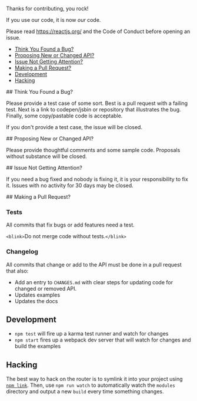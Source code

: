 Thanks for contributing, you rock!

If you use our code, it is now *our* code.

Please read https://reactjs.org/ and the Code of Conduct before opening an
issue.

- [Think You Found a Bug?](#bug)
- [Proposing New or Changed API?](#api)
- [Issue Not Getting Attention?](#attention)
- [Making a Pull Request?](#pr)
- [Development](#development)
- [Hacking](#hacking)

<a name="bug"/>
## Think You Found a Bug?

Please provide a test case of some sort. Best is a pull request with a
failing test. Next is a link to codepen/jsbin or repository that
illustrates the bug. Finally, some copy/pastable code is acceptable.

If you don't provide a test case, the issue will be closed.

<a name="api"/>
## Proposing New or Changed API?

Please provide thoughtful comments and some sample code. Proposals
without substance will be closed.

<a name="attention"/>
## Issue Not Getting Attention?

If you need a bug fixed and nobody is fixing it, it is your
responsibility to fix it. Issues with no activity for 30 days may be
closed.

<a name="pr"/>
## Making a Pull Request?

### Tests

All commits that fix bugs or add features need a test.

`<blink>`Do not merge code without tests.`</blink>`

### Changelog

All commits that change or add to the API must be done in a pull request
that also:

- Add an entry to `CHANGES.md` with clear steps for updating code for
  changed or removed API.
- Updates examples
- Updates the docs

## Development

- `npm test` will fire up a karma test runner and watch for changes
- `npm start` fires up a webpack dev server that will watch
  for changes and build the examples

## Hacking

The best way to hack on the router is to symlink it into your project
using [`npm link`](https://docs.npmjs.com/cli/link). Then, use `npm run watch`
to automatically watch the `modules` directory and output a new `build`
every time something changes.

